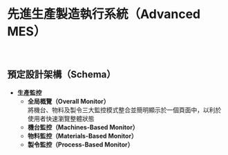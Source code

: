 # 先進生產製造執行系統（Advanced MES）
</br>

## 預定設計架構（Schema）

* **生產監控**
  * **全局概覽（Overall Monitor）**  
    將機台、物料及製令三大監控模式整合並簡明顯示於一個頁面中，以利於使用者快速瀏覽整體狀態
  * **機台監控（Machines-Based Monitor）**
  * **物料監控（Materials-Based Monitor）**
  * **製令監控（Process-Based Monitor）**
  
